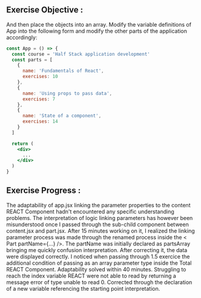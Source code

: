 ## Exercise Objective : 
And then place the objects into an array. Modify the variable definitions of App into the following form and modify the other parts of the application accordingly:

```jsx
const App = () => {
  const course = 'Half Stack application development'
  const parts = [
    {
      name: 'Fundamentals of React',
      exercises: 10
    },
    {
      name: 'Using props to pass data',
      exercises: 7
    },
    {
      name: 'State of a component',
      exercises: 14
    }
  ]

  return (
    <div>
      ...
    </div>
  )
}
```
## Exercise Progress : 
The adaptability of app.jsx linking the parameter properties to the content REACT Component hadn't encountered any specific understanding problems. The interpretation of logic linking parameters has however been misunderstood once I passed through the sub-child component between content.jsx and part.jsx. After 15 minutes working on it, I realized the linking parameter process was made through the renamed process inside the < Part partName={...} />. The partName was initially declared as partsArray bringing me quickly confusion interpretation. 
After correcting it, the data were displayed correctly. 
I noticed when passing through 1.5 exercice the additional condition of passing as an array parameter type inside the Total REACT Component. Adaptability solved within 40 minutes. Struggling to reach the index variable REACT were not able to read by returning a message error of type unable to read 0.
Corrected through the declaration of a new variable referencing the starting point interpretation. 
